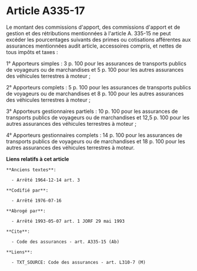 # Article A335-17

Le montant des commissions d'apport, des commissions d'apport et de gestion et des rétributions mentionnées à l'article A.
335-15 ne peut excéder les pourcentages suivants des primes ou cotisations afférentes aux assurances mentionnées audit
article, accessoires compris, et nettes de tous impôts et taxes :

1° Apporteurs simples : 3 p. 100 pour les assurances de transports publics de voyageurs ou de marchandises et 5 p. 100 pour
les autres assurances des véhicules terrestres à moteur ;

2° Apporteurs complets : 5 p. 100 pour les assurances de transports publics de voyageurs ou de marchandises et 8 p. 100 pour
les autres assurances des véhicules terrestres à moteur ;

3° Apporteurs gestionnaires partiels : 10 p. 100 pour les assurances de transports publics de voyageurs ou de marchandises et
12,5 p. 100 pour les autres assurances des véhicules terrestres à moteur ;

4° Apporteurs gestionnaires complets : 14 p. 100 pour les assurances de transports publics de voyageurs ou de marchandises et
18 p. 100 pour les autres assurances des véhicules terrestres à moteur.

**Liens relatifs à cet article**

	**Anciens textes**:

	  - Arrêté 1964-12-14 art. 3

	**Codifié par**:

	  - Arrêté 1976-07-16

	**Abrogé par**:

	  - Arrêté 1993-05-07 art. 1 JORF 29 mai 1993

	**Cite**:

	  - Code des assurances - art. A335-15 (Ab)

	**Liens**:

	  - TXT_SOURCE: Code des assurances - art. L310-7 (M)
